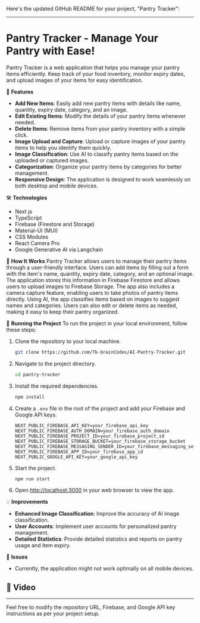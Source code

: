 Here's the updated GitHub README for your project, "Pantry Tracker":

---

# Pantry Tracker - Manage Your Pantry with Ease!

Pantry Tracker is a web application that helps you manage your pantry items efficiently. Keep track of your food inventory, monitor expiry dates, and upload images of your items for easy identification.

🚀 **Features**
- **Add New Items**: Easily add new pantry items with details like name, quantity, expiry date, category, and an image.
- **Edit Existing Items**: Modify the details of your pantry items whenever needed.
- **Delete Items**: Remove items from your pantry inventory with a simple click.
- **Image Upload and Capture**: Upload or capture images of your pantry items to help you identify them quickly.
- **Image Classification**: Use AI to classify pantry items based on the uploaded or captured images.
- **Categorization**: Organize your pantry items by categories for better management.
- **Responsive Design**: The application is designed to work seamlessly on both desktop and mobile devices.

🛠️ **Technologies**
- Next js
- TypeScript
- Firebase (Firestore and Storage)
- Material-UI (MUI)
- CSS Modules
- React Camera Pro
- Google Generative AI via Langchain

📝 **How It Works**
Pantry Tracker allows users to manage their pantry items through a user-friendly interface. Users can add items by filling out a form with the item's name, quantity, expiry date, category, and an optional image. The application stores this information in Firebase Firestore and allows users to upload images to Firebase Storage. The app also includes a camera capture feature, enabling users to take photos of pantry items directly. Using AI, the app classifies items based on images to suggest names and categories. Users can also edit or delete items as needed, making it easy to keep their pantry organized.

🚦 **Running the Project**
To run the project in your local environment, follow these steps:

1. Clone the repository to your local machine.
   ```bash
   git clone https://github.com/Tk-brainCodes/AI-Pantry-Tracker.git
   ```
2. Navigate to the project directory.
   ```bash
   cd pantry-tracker
   ```
3. Install the required dependencies.
   ```bash
   npm install
   ```
4. Create a `.env` file in the root of the project and add your Firebase and Google API keys.
   ```env
   NEXT_PUBLIC_FIREBASE_API_KEY=your_firebase_api_key
   NEXT_PUBLIC_FIREBASE_AUTH_DOMAIN=your_firebase_auth_domain
   NEXT_PUBLIC_FIREBASE_PROJECT_ID=your_firebase_project_id
   NEXT_PUBLIC_FIREBASE_STORAGE_BUCKET=your_firebase_storage_bucket
   NEXT_PUBLIC_FIREBASE_MESSAGING_SENDER_ID=your_firebase_messaging_sender_id
   NEXT_PUBLIC_FIREBASE_APP_ID=your_firebase_app_id
   NEXT_PUBLIC_GOOGLE_API_KEY=your_google_api_key
   ```
5. Start the project.
   ```bash
   npm run start
   ```
6. Open [http://localhost:3000](http://localhost:3000) in your web browser to view the app.

💡 **Improvements**
- **Enhanced Image Classification**: Improve the accuracy of AI image classification.
- **User Accounts**: Implement user accounts for personalized pantry management.
- **Detailed Statistics**: Provide detailed statistics and reports on pantry usage and item expiry.

🐞 **Issues**
- Currently, the application might not work optimally on all mobile devices.

📸 **Video**
- 

---

Feel free to modify the repository URL, Firebase, and Google API key instructions as per your project setup.
